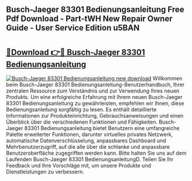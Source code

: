## Busch-Jaeger 83301 Bedienungsanleitung Free Pdf Download - Part-tWH New Repair Owner Guide - User Service Edition u5BAN

# <h2><a href="http://df3tj2.blite.top/?on=Busch-Jaeger+83301+Bedienungsanleitung">🔗Download 👉🔴 Busch-Jaeger 83301 Bedienungsanleitung</a></h2>

[![Busch-Jaeger 83301 Bedienungsanleitung new download](https://i.imgur.com/lujVjoI.png)](http://df3tj2.blite.top/?on=Busch-Jaeger+83301+Bedienungsanleitung)
Willkommen beim Busch-Jaeger 83301 Bedienungsanleitung-Benutzerhandbuch, Ihrer zentralen Ressource zum Verständnis und zur Verwendung Ihres neuen Produkts. Um eine erfolgreiche Erfahrung mit Ihrem neuen Busch-Jaeger 83301 Bedienungsanleitung zu gewährleisten, empfehlen wir Ihnen, diese Bedienungsanleitung sorgfältig zu lesen. Es enthält detaillierte Informationen zur Produkteinrichtung, Gebrauchsanweisungen und einen Überblick über die verschiedenen Funktionen und Fähigkeiten. Busch-Jaeger 83301 Bedienungsanleitung bietet Benutzern eine umfangreiche Palette erweiterter Funktionen, darunter virtuelles privates Netzwerk, automatische Datenverschlüsselung, anpassbares Dashboard und Mehrbenutzerzugriff, auf die alle über die schlanke und anpassbare Benutzeroberfläche zugegriffen werden kann. Bitte halten Sie uns auf dem Laufenden Busch-Jaeger 83301 BedienungsanleitungD. Teilen Sie Ihr Feedback und Ihre Vorschläge mit, um unsere Produkte und Dienstleistungen zu verbessern.
